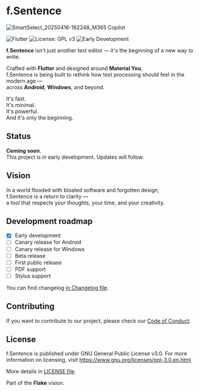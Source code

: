 # f.Sentence

![SmartSelect_20250416-162248_M365 Copilot](https://github.com/user-attachments/assets/fa55ed8b-6cd3-4867-a2cb-9c0b90b1c89f)

![Flutter](https://img.shields.io/badge/Made%20with-Flutter-02569B?style=for-the-badge&logo=flutter&logoColor=white)
![License: GPL v3](https://img.shields.io/badge/License-GPLv3-blue?style=for-the-badge)
![Early Development](https://img.shields.io/badge/status-early%20development-orange?style=for-the-badge)

**f.Sentence** isn't just another text editor — it's the beginning of a new way to write.

Crafted with **Flutter** and designed around **Material You**,  
f.Sentence is being built to rethink how text processing should feel in the modern age —  
across **Android**, **Windows**, and beyond.

It's fast.  
It's minimal.  
It's powerful.  
And it's only the beginning.

## Status

**Coming soon.**  
This project is in early development. Updates will follow.

## Vision

In a world flooded with bloated software and forgotten design,  
f.Sentence is a return to clarity —  
a tool that respects your thoughts, your time, and your creativity.

## Development roadmap

- [X] Early development
- [ ] Canary release for Android
- [ ] Canary release for Windows
- [ ] Beta release
- [ ] First public release
- [ ] PDF support
- [ ] Stylus support

You can find changelog [in Changelog file](CHANGELOG.md). 

## Contributing

If you want to contribute to our project, please check our [Code of Conduct](CODE_OF_CONDUCT.md). 

## License

f.Sentence is published under GNU General Public License v3.0. For more information on licensing, visit https://www.gnu.org/licenses/gpl-3.0.en.html

More details in [LICENSE file](LICENSE).

Part of the **Flake** vision.  
